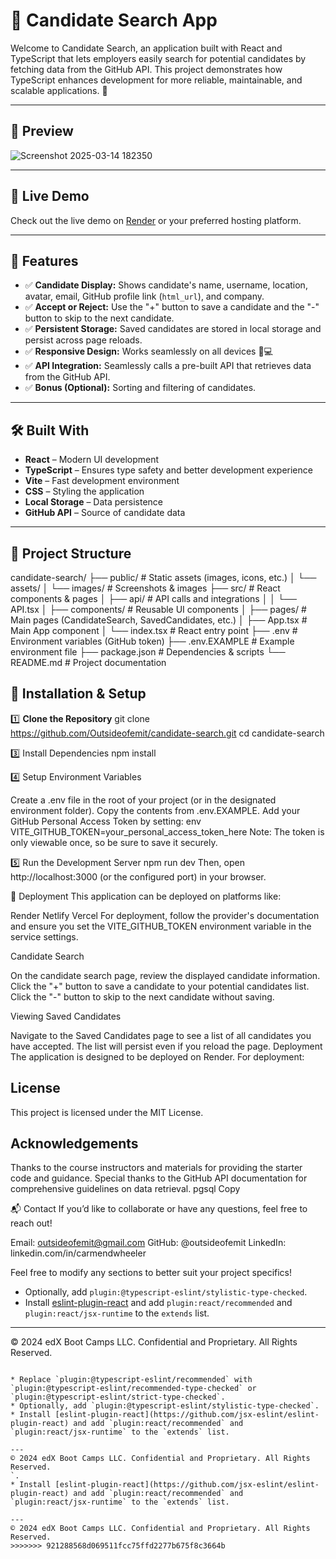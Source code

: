 # 🌟 Candidate Search App

Welcome to Candidate Search, an application built with React and TypeScript that lets employers easily search for potential candidates by fetching data from the GitHub API. This project demonstrates how TypeScript enhances development for more reliable, maintainable, and scalable applications. 🚀

---

## 📸 Preview

![Screenshot 2025-03-14 182350](https://github.com/user-attachments/assets/58a8b153-e628-4766-bf65-5677fbd0d5b8)


---

## 🔗 Live Demo

Check out the live demo on [Render](https://render.com/) or your preferred hosting platform.

---

## 📌 Features

- ✅ **Candidate Display:** Shows candidate's name, username, location, avatar, email, GitHub profile link (`html_url`), and company.
- ✅ **Accept or Reject:** Use the "+" button to save a candidate and the "-" button to skip to the next candidate.
- ✅ **Persistent Storage:** Saved candidates are stored in local storage and persist across page reloads.
- ✅ **Responsive Design:** Works seamlessly on all devices 📱💻
- ✅ **API Integration:** Seamlessly calls a pre-built API that retrieves data from the GitHub API.
- ✅ **Bonus (Optional):** Sorting and filtering of candidates.

---

## 🛠️ Built With

- **React** – Modern UI development
- **TypeScript** – Ensures type safety and better development experience
- **Vite** – Fast development environment
- **CSS** – Styling the application
- **Local Storage** – Data persistence
- **GitHub API** – Source of candidate data

---

## 📂 Project Structure

candidate-search/ ├── public/ # Static assets (images, icons, etc.) │ └── assets/ │ └── images/ # Screenshots & images ├── src/ # React components & pages │ ├── api/ # API calls and integrations │ │ └── API.tsx │ ├── components/ # Reusable UI components │ ├── pages/ # Main pages (CandidateSearch, SavedCandidates, etc.) │ ├── App.tsx # Main App component │ └── index.tsx # React entry point ├── .env # Environment variables (GitHub token) ├── .env.EXAMPLE # Example environment file ├── package.json # Dependencies & scripts └── README.md # Project documentation

## 🚀 Installation & Setup

1️⃣ **Clone the Repository**
git clone https://github.com/Outsideofemit/candidate-search.git
cd candidate-search


3️⃣ Install Dependencies
npm install

4️⃣ Setup Environment Variables

Create a .env file in the root of your project (or in the designated environment folder).
Copy the contents from .env.EXAMPLE.
Add your GitHub Personal Access Token by setting:
env
VITE_GITHUB_TOKEN=your_personal_access_token_here
Note: The token is only viewable once, so be sure to save it securely.

5️⃣ Run the Development Server
npm run dev
Then, open http://localhost:3000 (or the configured port) in your browser.

📁 Deployment
This application can be deployed on platforms like:

Render
Netlify
Vercel
For deployment, follow the provider's documentation and ensure you set the VITE_GITHUB_TOKEN environment variable in the service settings.

Candidate Search

On the candidate search page, review the displayed candidate information.
Click the "+" button to save a candidate to your potential candidates list.
Click the "-" button to skip to the next candidate without saving.

Viewing Saved Candidates

Navigate to the Saved Candidates page to see a list of all candidates you have accepted.
The list will persist even if you reload the page.
Deployment
The application is designed to be deployed on Render. For deployment:

## License
This project is licensed under the MIT License.

## Acknowledgements
Thanks to the course instructors and materials for providing the starter code and guidance.
Special thanks to the GitHub API documentation for comprehensive guidelines on data retrieval.
pgsql
Copy

📬 Contact
If you’d like to collaborate or have any questions, feel free to reach out!

Email: outsideofemit@gmail.com
GitHub: @outsideofemit
LinkedIn: linkedin.com/in/carmendwheeler

Feel free to modify any sections to better suit your project specifics!
* Optionally, add `plugin:@typescript-eslint/stylistic-type-checked`.
* Install [eslint-plugin-react](https://github.com/jsx-eslint/eslint-plugin-react) and add `plugin:react/recommended` and `plugin:react/jsx-runtime` to the `extends` list.

---
© 2024 edX Boot Camps LLC. Confidential and Proprietary. All Rights Reserved.

```

* Replace `plugin:@typescript-eslint/recommended` with `plugin:@typescript-eslint/recommended-type-checked` or `plugin:@typescript-eslint/strict-type-checked`.
* Optionally, add `plugin:@typescript-eslint/stylistic-type-checked`.
* Install [eslint-plugin-react](https://github.com/jsx-eslint/eslint-plugin-react) and add `plugin:react/recommended` and `plugin:react/jsx-runtime` to the `extends` list.

---
© 2024 edX Boot Camps LLC. Confidential and Proprietary. All Rights Reserved.
`.
* Install [eslint-plugin-react](https://github.com/jsx-eslint/eslint-plugin-react) and add `plugin:react/recommended` and `plugin:react/jsx-runtime` to the `extends` list.

---
© 2024 edX Boot Camps LLC. Confidential and Proprietary. All Rights Reserved.
>>>>>>> 921288568d069511fcc75ffd2277b675f8c3664b

